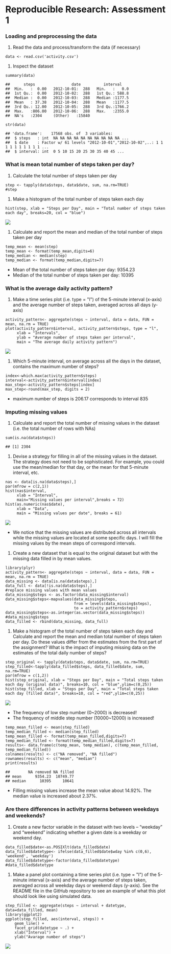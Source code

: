 Reproducible Research: Assessment 1
===================================

### Loading and preprocessing the data

1.  Read the data and process/transform the data (if necessary)

<!-- -->

    data <- read.csv('activity.csv')

1.  Inspect the dataset

<!-- -->

    summary(data)

    ##      steps                date          interval     
    ##  Min.   :  0.00   2012-10-01:  288   Min.   :   0.0  
    ##  1st Qu.:  0.00   2012-10-02:  288   1st Qu.: 588.8  
    ##  Median :  0.00   2012-10-03:  288   Median :1177.5  
    ##  Mean   : 37.38   2012-10-04:  288   Mean   :1177.5  
    ##  3rd Qu.: 12.00   2012-10-05:  288   3rd Qu.:1766.2  
    ##  Max.   :806.00   2012-10-06:  288   Max.   :2355.0  
    ##  NA's   :2304     (Other)   :15840

    str(data)

    ## 'data.frame':    17568 obs. of  3 variables:
    ##  $ steps   : int  NA NA NA NA NA NA NA NA NA NA ...
    ##  $ date    : Factor w/ 61 levels "2012-10-01","2012-10-02",..: 1 1 1 1 1 1 1 1 1 1 ...
    ##  $ interval: int  0 5 10 15 20 25 30 35 40 45 ...

### What is mean total number of steps taken per day?

1.  Calculate the total number of steps taken per day

<!-- -->

    step <- tapply(data$steps, data$date, sum, na.rm=TRUE)
    #step

1.  Make a histogram of the total number of steps taken each day

<!-- -->

    hist(step, xlab = "Steps per Day", main = "Total number of steps taken each day", breaks=20, col = "blue")

![](PA1_template_files/figure-markdown_strict/unnamed-chunk-5-1.png)

1.  Calculate and report the mean and median of the total number of
    steps taken per day

<!-- -->

    temp_mean <- mean(step)
    temp_mean <- format(temp_mean,digits=6)
    temp_median <- median(step)
    temp_median <- format(temp_median,digits=7)

-   Mean of the total number of steps taken per day: 9354.23
-   Median of the total number of steps taken per day: 10395

### What is the average daily activity pattern?

1.  Make a time series plot (i.e. type = "l") of the 5-minute interval
    (x-axis) and the average number of steps taken, averaged across all
    days (y-axis)

<!-- -->

    activity_pattern<- aggregate(steps ~ interval, data = data, FUN = mean, na.rm = TRUE)
    plot(activity_pattern$interval, activity_pattern$steps, type = "l",
         xlab = "Intervals", 
         ylab = "Average number of steps taken per interval", 
         main = "The average daily activity pattern")

![](PA1_template_files/figure-markdown_strict/unnamed-chunk-7-1.png)

1.  Which 5-minute interval, on average across all the days in the
    dataset, contains the maximum number of steps?

<!-- -->

    index<-which.max(activity_pattern$steps)
    interval<-activity_pattern$interval[index]
    max_step<-activity_pattern$steps[index]
    max_step<-round(max_step, digits = 2)

-   maximum number of steps is 206.17 corresponds to interval 835

### Imputing missing values

1.  Calculate and report the total number of missing values in the
    dataset (i.e. the total number of rows with NAs)

<!-- -->

    sum(is.na(data$steps))

    ## [1] 2304

1.  Devise a strategy for filling in all of the missing values in the
    dataset. The strategy does not need to be sophisticated. For
    example, you could use the mean/median for that day, or the mean for
    that 5-minute interval, etc.

<!-- -->

    nas <- data[is.na(data$steps),]
    par(mfrow = c(2,1))
    hist(nas$interval, 
         xlab = "Interval",
         main="Missing values per interval",breaks = 72)
    hist(as.numeric(nas$date), 
         xlab = "Data",
         main = "Missing values per date", breaks = 61)

![](PA1_template_files/figure-markdown_strict/unnamed-chunk-10-1.png)

-   We notice that the missing values are distributed across all
    intervals while the missing values are located at some specific
    days. I will fill the missing values by the mean steps of correspond
    intervals.

1.  Create a new dataset that is equal to the original dataset but with
    the missing data filled in by mean values.

<!-- -->

    library(plyr)
    activity_pattern<- aggregate(steps ~ interval, data = data, FUN = mean, na.rm = TRUE)
    data_missing <- data[is.na(data$steps),]
    data_full <- data[!is.na(data$steps),]
    #replace missing values with mean values
    data_missing$steps <- as.factor(data_missing$interval)
    data_missing$steps<-mapvalues(data_missing$steps,
                                  from = levels(data_missing$steps), 
                                  to = activity_pattern$steps)
    data_missing$steps<-as.integer(as.vector(data_missing$steps))
    #data_missing$steps
    data_filled <- rbind(data_missing, data_full)

1.  Make a histogram of the total number of steps taken each day and
    Calculate and report the mean and median total number of steps taken
    per day. Do these values differ from the estimates from the first
    part of the assignment? What is the impact of imputing missing data
    on the estimates of the total daily number of steps?

<!-- -->

    step_original <- tapply(data$steps, data$date, sum, na.rm=TRUE)
    step_filled<-tapply(data_filled$steps, data_filled$date, sum, na.rm=TRUE)
    par(mfrow = c(1,2))
    hist(step_original, xlab = "Steps per Day", main = "Total steps taken each day (original data)", breaks=10, col = "blue",ylim=c(0,25))
    hist(step_filled, xlab = "Steps per Day", main = "Total steps taken each day (filled data)", breaks=10, col = "red",ylim=c(0,25))

![](PA1_template_files/figure-markdown_strict/unnamed-chunk-12-1.png)

-   The frequency of low step number (0~2000) is decreased!
-   The frequency of middle step number (10000~12000) is increased!

<!-- -->

    temp_mean_filled <- mean(step_filled)
    temp_median_filled <- median(step_filled)
    temp_mean_filled <- format(temp_mean_filled,digits=7)
    temp_median_filled <- format(temp_median_filled,digits=7)
    results<- data.frame(c(temp_mean, temp_median), c(temp_mean_filled, temp_median_filled))
    colnames(results) <- c("NA removed", "NA filled")
    rownames(results) <- c("mean", "median")
    print(results)

    ##        NA removed NA filled
    ## mean      9354.23  10749.77
    ## median      10395     10641

-   Filling missing values increase the mean value about 14.92%. The
    median value is increased about 2.37%.

### Are there differences in activity patterns between weekdays and weekends?

1.  Create a new factor variable in the dataset with two levels –
    “weekday” and “weekend” indicating whether a given date is a weekday
    or weekend day.

<!-- -->

    data_filled$date<-as.POSIXlt(data_filled$date)
    data_filled$datetype<- ifelse(data_filled$date$wday %in% c(0,6), 'weekend', 'weekday')
    data_filled$datetype<-factor(data_filled$datetype)
    #data_filled$datetype

1.  Make a panel plot containing a time series plot (i.e. type = "l") of
    the 5-minute interval (x-axis) and the average number of steps
    taken, averaged across all weekday days or weekend days (y-axis).
    See the README file in the GitHub repository to see an example of
    what this plot should look like using simulated data.

<!-- -->

    step_filled <- aggregate(steps ~ interval + datetype, data=data_filled, mean)
    library(ggplot2)
    ggplot(step_filled, aes(interval, steps)) + 
        geom_line() + 
        facet_grid(datetype ~ .) +
        xlab("Interval") + 
        ylab("Avarage number of steps")

![](PA1_template_files/figure-markdown_strict/unnamed-chunk-15-1.png)
